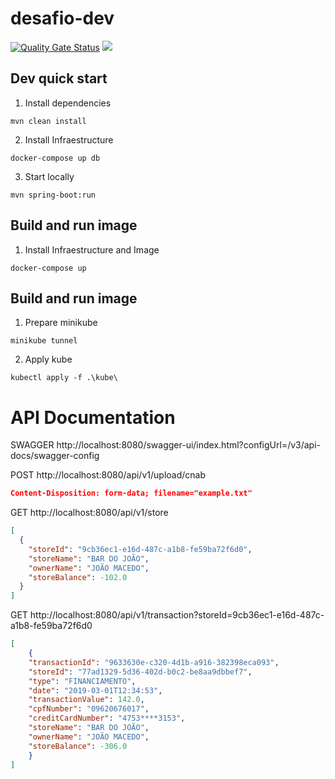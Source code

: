 # desafio-dev

[![Quality Gate Status](https://sonarcloud.io/api/project_badges/measure?project=leonardoscalabrini_desafio-dev&metric=alert_status)](https://sonarcloud.io/summary/new_code?id=leonardoscalabrini_desafio-dev)
[<img src="https://img.shields.io/badge/dockerhub-imagens-orange.svg?logo=DOCKER">][dockerhub]

[dockerhub]: https://hub.docker.com/r/leonardoscalabrini/desafio-dev

## Dev quick start ##

1. Install dependencies
````
mvn clean install
````

2. Install Infraestructure
````
docker-compose up db
````

3. Start locally
````
mvn spring-boot:run
````

## Build and run image ##

1. Install Infraestructure and Image
````
docker-compose up
````

## Build and run image ##

1. Prepare minikube
````
minikube tunnel
````

2. Apply kube
````
kubectl apply -f .\kube\
````


# API Documentation #

SWAGGER
http://localhost:8080/swagger-ui/index.html?configUrl=/v3/api-docs/swagger-config

POST http://localhost:8080/api/v1/upload/cnab
```JSON
Content-Disposition: form-data; filename="example.txt"
```

GET http://localhost:8080/api/v1/store
```JSON
[
  {
    "storeId": "9cb36ec1-e16d-487c-a1b8-fe59ba72f6d0",
    "storeName": "BAR DO JOÃO",
    "ownerName": "JOÃO MACEDO",
    "storeBalance": -102.0
  }
]
```

GET http://localhost:8080/api/v1/transaction?storeId=9cb36ec1-e16d-487c-a1b8-fe59ba72f6d0

```JSON
[
    {
    "transactionId": "9633630e-c320-4d1b-a916-382398eca093",
    "storeId": "77ad1329-5d36-402d-b0c2-be8aa9dbbef7",
    "type": "FINANCIAMENTO",
    "date": "2019-03-01T12:34:53",
    "transactionValue": 142.0,
    "cpfNumber": "09620676017",
    "creditCardNumber": "4753****3153",
    "storeName": "BAR DO JOÃO",
    "ownerName": "JOÃO MACEDO",
    "storeBalance": -306.0
    }
]
```